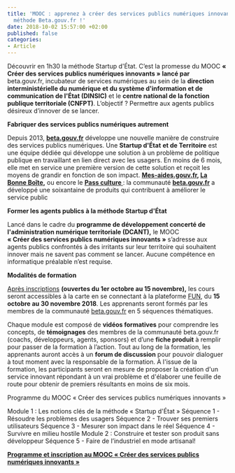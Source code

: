 ```yaml
---
title: 'MOOC : apprenez à créer des services publics numériques innovants selon la
  méthode Beta.gouv.fr !'
date: 2018-10-02 15:57:00 +02:00
published: false
categories:
- Article
---
```


Découvrir en 1h30 la méthode Startup d'État. C’est la promesse du MOOC **« Créer des services publics numériques innovants » lancé par** beta.gouv.fr, incubateur de services numériques au sein de la **direction interministérielle du numérique et du système d'information et de communication de l'État (DINSIC)** et le **centre national de la fonction publique territoriale (CNFPT)**. L’objectif ? Permettre aux agents publics désireux d’innover de se lancer.

**Fabriquer des services publics numériques autrement**

Depuis 2013, **[beta.gouv.fr](https://beta.gouv.fr/)** développe une nouvelle manière de construire des services publics numériques. Une **Startup d'État** **et de Territoire** est une équipe dédiée qui développe une solution à un problème de politique publique en travaillant en lien direct avec les usagers. En moins de 6 mois, elle met en service une première version de cette solution et reçoit les moyens de grandir en fonction de son impact. **[Mes-aides.gouv.fr](https://mes-aides.gouv.fr/), [La Bonne Boîte](https://labonneboite.pole-emploi.fr/),** ou encore le **[Pass culture ](https://pass.culture.fr/)**: la communauté **[beta.gouv.fr](https://beta.gouv.fr/)** a développé une soixantaine de produits qui contribuent à améliorer le service public

**Former les agents publics à la méthode Startup d'État**

Lancé dans le cadre du **programme de développement concerté de l'administration numérique territoriale (DCANT),** le MOOC \
**« Créer des services publics numériques innovants »** s’adresse aux agents publics confrontés à des irritants sur leur territoire qui souhaitent innover mais ne savent pas comment se lancer. Aucune compétence en informatique préalable n’est requise.

**Modalités de formation**

[Après inscriptions](https://www.fun-mooc.fr/courses/course-v1:CNFPT\+87027\+session01/about) **(ouvertes du 1er octobre au 15 novembre),** les cours seront accessibles à la carte en se connectant à la plateforme [FUN](https://www.fun-mooc.fr/), du **15 octobre au 30 novembre 2018**. Les apprenants seront formés par les membres de la communauté [beta.gouv.fr](https://beta.gouv.fr/) en 5 séquences thématiques.

Chaque module est composé de **vidéos formatives** pour comprendre les concepts, de **témoignages** des membres de la communauté beta.gouv.fr (coachs, développeurs, agents, sponsors) et d’une **fiche produit** à remplir pour passer de la formation à l’action. Tout au long de la formation, les apprenants auront accès à un **forum de discussion** pour pouvoir dialoguer à tout moment avec la responsable de la formation. À l'issue de la formation, les participants seront en mesure de proposer la création d'un service innovant répondant à un vrai problème et d'élaborer une feuille de route pour obtenir de premiers résultants en moins de six mois.

Programme du MOOC « Créer des services publics numériques innovants »

Module 1 : Les notions clés de la méthode « Startup d'État »
Séquence 1 - Résoudre les problèmes des usagers
Séquence 2 - Trouver ses premiers utilisateurs
Séquence 3 - Mesurer son impact dans le réel
Séquence 4 - Survivre en milieu hostile
Module 2 : Construire et tester son produit sans développeur
Séquence 5 - Faire de l’industriel en mode artisanal!

**[Programme et inscription au MOOC « Créer des services publics numériques innovants »](https://www.fun-mooc.fr/courses/course-v1:CNFPT\+87027\+session01/about)**
